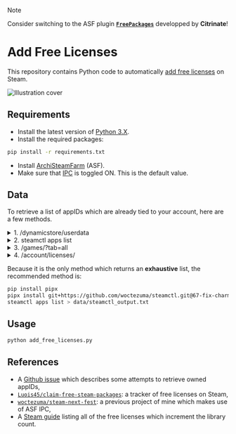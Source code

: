 > [!Note]
> Consider switching to the ASF plugin [**`FreePackages`**][asf-free-citrinate] developped by **Citrinate**!

# Add Free Licenses

This repository contains Python code to automatically [add free licenses][steamdb-free-packages] on Steam.

![Illustration cover][img-cover]

## Requirements

- Install the latest version of [Python 3.X][python-download-url].
- Install the required packages:

```bash
pip install -r requirements.txt
```

- Install [ArchiSteamFarm][github-ASF] (ASF).
- Make sure that [IPC][wiki-ASF-IPC] is toggled ON. This is the default value.

## Data

To retrieve a list of appIDs which are already tied to your account,
here are a few methods.

<details><summary>1. /dynamicstore/userdata</summary>
<p>

The variable `rgOwnedApps` in the JSON data returned by
the [`/dynamicstore/userdata`][steam-userdata-endpoint] endpoint is
a large yet non-exhaustive list of appIDs owned by your account.
More information can be found on [this unofficial wiki][steam-userdata-wiki].

**NB:** you have to be **authenticated** on Steam in your web-browser in order to use this method.

---

</p>
</details>

<details><summary>2. steamctl apps list</summary>
<p>

[`steamctl`][steamctl-github] is a Python package [available on PyPI][steamctl-pypi].

It allows to print to the terminal
the exhaustive list of appIDs owned by your account.

```bash
pip install pipx
pipx install steamctl
```

```bash
steamctl apps list
```

The output should be formatted as follows: `{appID} {appName}`.

```
[...]
1667640 Imagined Leviathans Demo
1667710 Gladihaters Demo
1667730 Forgotten Journey
1667770 Samurai Shampoo
1667810 Riding Seas Demo
[...]
```

**NB:** you have to be **authenticated** on Steam with `steamctl` in order to use this method.

---

</p>
</details>

<details><summary>3. /games/?tab=all</summary>
<p>

**Caveat:** I recommend **not** to use this procedure
because the list of appIDs is not **exhaustive** ,
e.g. demos are missing.

A procedure built into the script
at [`Luois45`][luois45-gpl-repository]
parses a list of appIDs from
the [`/games/?tab=all`][steam-tab-all] web-page.

**NB:** the "game details" part of your Steam profile have to be public in order to use this method.

---

</p>
</details>

<details><summary>4. /account/licenses/</summary>
<p>

**Caveat:** I recommend **not** to use this procedure
because this retrieves **subIDs** instead of appIDs.

[Instructions][steam-account-licenses-instructions]
at [`Luois45`][luois45-gpl-repository]
suggest to execute JavaScript code in your browser
on the [`/account/licenses/`][steam-account-licenses] web-page.

**NB:** you have to be **authenticated** on Steam in your web-browser in order to use this method.

---

</p>
</details>

Because it is the only method which returns an **exhaustive** list, the recommended method is:

```bash
pip install pipx
pipx install git+https://github.com/woctezuma/steamctl.git@67-fix-charmap
steamctl apps list > data/steamctl_output.txt
```

## Usage

```bash
python add_free_licenses.py
```

## References

- A [Github issue][luois45-appid-issue] which describes some attempts to retrieve owned appIDs,
- [`Luois45/claim-free-steam-packages`][luois45-gpl-repository]: a tracker of free licenses on Steam,
- [`woctezuma/steam-next-fest`][steam-next-fest]: a previous project of mine which makes use of ASF IPC,
- A [Steam guide][steam-guide-no-cost] listing all of the free licenses which increment the library count.

<!-- Definitions -->

[steamdb-free-packages]: <https://steamdb.info/freepackages/>
[img-cover]: <https://github.com/woctezuma/add-free-licenses/wiki/img/cover.png>
[python-download-url]: <https://www.python.org/downloads/>
[github-ASF]: <https://github.com/JustArchiNET/ArchiSteamFarm>
[asf-free-citrinate]: <https://github.com/Citrinate/FreePackages>
[wiki-ASF-IPC]: <https://github.com/JustArchiNET/ArchiSteamFarm/wiki/IPC>
[steam-userdata-endpoint]: <https://store.steampowered.com/dynamicstore/userdata>
[steam-userdata-wiki]: <https://github.com/Revadike/InternalSteamWebAPI/wiki/Get-Dynamic-Store-User-Data>
[steamctl-github]: <https://github.com/ValvePython/steamctl>
[steamctl-pypi]: <https://pypi.org/project/steamctl/>
[steam-tab-all]: <https://steamcommunity.com/my/id/games/?tab=all>
[steam-account-licenses-instructions]: <https://github.com/Luois45/claim-free-steam-packages/blob/main/docs/instructions-for-users-with-many-packages.md>
[steam-account-licenses]: <https://store.steampowered.com/account/licenses/>
[luois45-appid-issue]: <https://github.com/Luois45/claim-free-steam-packages/issues/166>
[luois45-gpl-repository]: <https://github.com/Luois45/claim-free-steam-packages>
[steam-next-fest]: <https://github.com/woctezuma/steam-next-fest>
[steam-guide-no-cost]: <https://steamcommunity.com/sharedfiles/filedetails/?id=2827818083>
